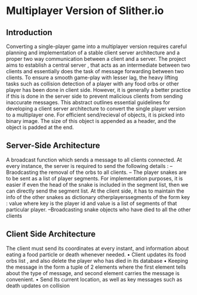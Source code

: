 # Multiplayer Version of Slither.io

## Introduction
Converting a single-player game into a multiplayer version requires careful planning and implementation
of a stable client server architecture and a proper two way communication between
a client and a server. The project aims to establish a central server , that acts as an intermediate
between two clients and essentially does the task of message forwarding between two clients. To
ensure a smooth game-play with lesser lag, the heavy lifting tasks such as collision detection of a
player with any food orbs or other player has been done in client side. However, it is generally a
better practice if this is done in the server side to prevent malicious clients from sending inaccurate
messages. This abstract outlines essential guidelines for developing a client server architecture to
convert the single player version to a multiplayer one. For efficient send/recieval of objects, it is picked into binary image. The size of this object is appended as a header, and the object is padded at the end.

## Server-Side Architecture
A broadcast function which sends a message to all clients connected.
At every instance, the server is required to send the following details :
– Braodcasting the removal of the orbs to all clients.
– The player snakes are to be sent as a list of player segments. For implementation purposes,
it is easier if even the head of the snake is included in the segment list, then we can directly
send the segment list. At the client side, it has to maintain the info of the other snakes
as dictionary otherplayerssegments of the form key : value where key is the player id and
value is a list of segments of that particular player.
–Broadcasting snake objects who have died to all the other clients

## Client Side Architecture
The client must send its coordinates at every instant, and information about eating a food particle
or death whenever needed.
• Client updates its food orbs list , and also delete the player who has died in its database
• Keeping the message in the form a tuple of 2 elements where the first element tells about the
type of message, and second element carries the message is convenient.
• Send Its current location, as well as key messages such as death updates on collision
